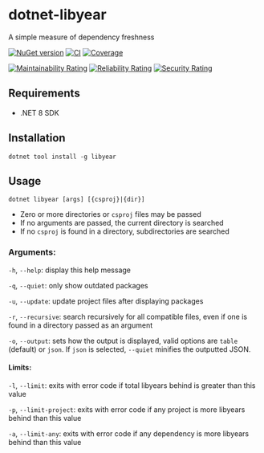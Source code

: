 # dotnet-libyear

A simple measure of dependency freshness

[![NuGet version](https://img.shields.io/nuget/v/LibYear?logo=nuget&label=Install)](https://nuget.org/packages/LibYear)
[![CI](https://github.com/ecoAPM/dotnet-libyear/actions/workflows/CI.yml/badge.svg)](https://github.com/ecoAPM/dotnet-libyear/actions/workflows/CI.yml)
[![Coverage](https://sonarcloud.io/api/project_badges/measure?project=ecoAPM_dotnet-libyear&metric=coverage)](https://sonarcloud.io/dashboard?id=ecoAPM_dotnet-libyear)

[![Maintainability Rating](https://sonarcloud.io/api/project_badges/measure?project=ecoAPM_dotnet-libyear&metric=sqale_rating)](https://sonarcloud.io/dashboard?id=ecoAPM_dotnet-libyear)
[![Reliability Rating](https://sonarcloud.io/api/project_badges/measure?project=ecoAPM_dotnet-libyear&metric=reliability_rating)](https://sonarcloud.io/dashboard?id=ecoAPM_dotnet-libyear)
[![Security Rating](https://sonarcloud.io/api/project_badges/measure?project=ecoAPM_dotnet-libyear&metric=security_rating)](https://sonarcloud.io/dashboard?id=ecoAPM_dotnet-libyear)

## Requirements

- .NET 8 SDK

## Installation

`dotnet tool install -g libyear`

## Usage

`dotnet libyear [args] [{csproj}|{dir}]`

- Zero or more directories or `csproj` files may be passed
- If no arguments are passed, the current directory is searched
- If no `csproj` is found in a directory, subdirectories are searched

### Arguments:

`-h`, `--help`: display this help message

`-q`, `--quiet`: only show outdated packages

`-u`, `--update`: update project files after displaying packages

`-r`, `--recursive`: search recursively for all compatible files, even if one is found in a directory passed as an argument

`-o`, `--output`: sets how the output is displayed, valid options are `table` (default) or `json`. If `json` is selected, `--quiet` minifies the outputted JSON.

#### Limits:

`-l`, `--limit`: exits with error code if total libyears behind is greater than this value

`-p`, `--limit-project`: exits with error code if any project is more libyears behind than this value

`-a`, `--limit-any`: exits with error code if any dependency is more libyears behind than this value